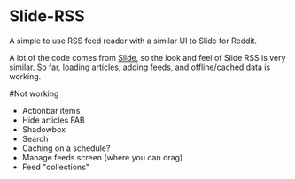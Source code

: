 # Slide-RSS
A simple to use RSS feed reader with a similar UI to Slide for Reddit. 

A lot of the code comes from [Slide](/ccrama/Slide), so the look and feel of Slide RSS is very similar. So far, loading articles, adding feeds, and offline/cached data is working. 

#Not working
* Actionbar items
* Hide articles FAB
* Shadowbox
* Search
* Caching on a schedule?
* Manage feeds screen (where you can drag)
* Feed "collections"
